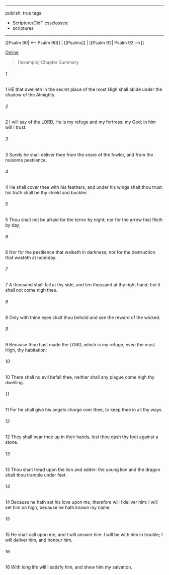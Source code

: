 

---
publish: true
tags:
  - Scripture/OldT
cssclasses:
  - scriptures
---
[[Psalm 90| <-- Psalm 90]] | [[Psalms]] | [[Psalm 92| Psalm 92 -->]]

[Online](https://churchofjesuschrist.org/study/scriptures/ot/ps/91?lang=eng)

>[!example] Chapter Summary
>
###### 1
1 HE that dwelleth in the secret place of the most High shall abide under the shadow of the Almighty.
###### 2
2 I will say of the LORD, He is my refuge and my fortress: my God; in him will I trust.
###### 3
3 Surely he shall deliver thee from the snare of the fowler, and from the noisome pestilence.
###### 4
4 He shall cover thee with his feathers, and under his wings shalt thou trust: his truth shall be thy shield and buckler.
###### 5
5 Thou shalt not be afraid for the terror by night; nor for the arrow that flieth by day;
###### 6
6 Nor for the pestilence that walketh in darkness; nor for the destruction that wasteth at noonday.
###### 7
7 A thousand shall fall at thy side, and ten thousand at thy right hand; but it shall not come nigh thee.
###### 8
8 Only with thine eyes shalt thou behold and see the reward of the wicked.
###### 9
9 Because thou hast made the LORD, which is my refuge, even the most High, thy habitation;
###### 10
10 There shall no evil befall thee, neither shall any plague come nigh thy dwelling.
###### 11
11 For he shall give his angels charge over thee, to keep thee in all thy ways.
###### 12
12 They shall bear thee up in their hands, lest thou dash thy foot against a stone.
###### 13
13 Thou shalt tread upon the lion and adder: the young lion and the dragon shalt thou trample under feet.
###### 14
14 Because he hath set his love upon me, therefore will I deliver him: I will set him on high, because he hath known my name.
###### 15
15 He shall call upon me, and I will answer him: I will be with him in trouble; I will deliver him, and honour him.
###### 16
16 With long life will I satisfy him, and shew him my salvation.



